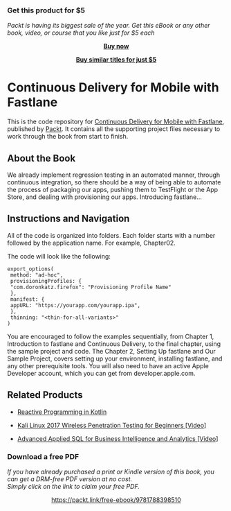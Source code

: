 
### Get this product for $5

<i>Packt is having its biggest sale of the year. Get this eBook or any other book, video, or course that you like just for $5 each</i>


<b><p align='center'>[Buy now](https://packt.link/9781788398510)</p></b>


<b><p align='center'>[Buy similar titles for just $5](https://subscription.packtpub.com/search)</p></b>


# Continuous Delivery for Mobile with Fastlane
This is the code repository for [Continuous Delivery for Mobile with Fastlane](https://www.packtpub.com/application-development/continuous-delivery-mobile-fastlane?utm_source=github&utm_medium=repository&utm_campaign=9781788398510), published by [Packt](https://www.packtpub.com/?utm_source=github). It contains all the supporting project files necessary to work through the book from start to finish.
## About the Book
We already implement regression testing in an automated manner, through continuous
integration, so there should be a way of being able to automate the process of packaging our
apps, pushing them to TestFlight or the App Store, and dealing with provisioning our apps.
Introducing fastlane...
## Instructions and Navigation
All of the code is organized into folders. Each folder starts with a number followed by the application name. For example, Chapter02.



The code will look like the following:
```
export_options(
 method: "ad-hoc",
 provisioningProfiles: {
 "com.doronkatz.firefox": "Provisioning Profile Name"
 },
 manifest: {
 appURL: "https://yourapp.com/yourapp.ipa",
 },
 thinning: "<thin-for-all-variants>"
)
```

You are encouraged to follow the examples sequentially, from Chapter 1, Introduction to
fastlane and Continuous Delivery, to the final chapter, using the sample project and code.
The Chapter 2, Setting Up fastlane and Our Sample Project, covers setting up your
environment, installing fastlane, and any other prerequisite tools.
You will also need to have an active Apple Developer account, which you can get from
developer.apple.com.

## Related Products
* [Reactive Programming in Kotlin](https://www.packtpub.com/application-development/reactive-programming-kotlin?utm_source=github&utm_medium=repository&utm_campaign=9781788473026)

* [Kali Linux 2017 Wireless Penetration Testing for Beginners [Video]](https://www.packtpub.com/networking-and-servers/kali-linux-2017-wireless-penetration-testing-beginners-video?utm_source=github&utm_medium=repository&utm_campaign=9781788394055)

* [Advanced Applied SQL for Business Intelligence and Analytics [Video]](https://www.packtpub.com/application-development/advanced-applied-sql-business-intelligence-and-analytics-video?utm_source=github&utm_medium=repository&utm_campaign=9781788470803)
### Download a free PDF

 <i>If you have already purchased a print or Kindle version of this book, you can get a DRM-free PDF version at no cost.<br>Simply click on the link to claim your free PDF.</i>
<p align="center"> <a href="https://packt.link/free-ebook/9781788398510">https://packt.link/free-ebook/9781788398510 </a> </p>